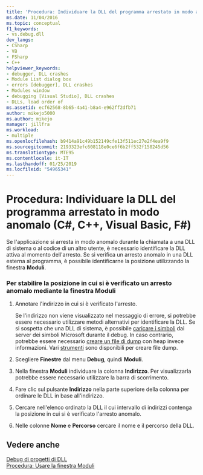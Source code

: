 ```yaml
---
title: 'Procedura: Individuare la DLL del programma arrestato in modo anomalo | Microsoft Docs'
ms.date: 11/04/2016
ms.topic: conceptual
f1_keywords:
- vs.debug.dll
dev_langs:
- CSharp
- VB
- FSharp
- C++
helpviewer_keywords:
- debugger, DLL crashes
- Module List dialog box
- errors [debugger], DLL crashes
- Modules window
- debugging [Visual Studio], DLL crashes
- DLLs, load order of
ms.assetid: ecf62568-8b65-4a41-b8a4-e962ff2dfb71
author: mikejo5000
ms.author: mikejo
manager: jillfra
ms.workload:
- multiple
ms.openlocfilehash: b9414a91c49b152149cfe13f511ec27e2f4ea9f9
ms.sourcegitcommit: 2193323efc608118e0ce6f6b2ff532f158245d56
ms.translationtype: MTE95
ms.contentlocale: it-IT
ms.lasthandoff: 01/25/2019
ms.locfileid: "54965341"
---
```

# <a name="how-to-find-which-dll-your-program-crashed-in-c-c-visual-basic-f"></a>Procedura: Individuare la DLL del programma arrestato in modo anomalo (C#, C++, Visual Basic, F#)
  
 Se l'applicazione si arresta in modo anomalo durante la chiamata a una DLL di sistema o al codice di un altro utente, è necessario identificare la DLL attiva al momento dell'arresto. Se si verifica un arresto anomalo in una DLL esterna al programma, è possibile identificarne la posizione utilizzando la finestra **Moduli**.  
  
### <a name="to-find-where-a-crash-occurred-using-the-modules-window"></a>Per stabilire la posizione in cui si è verificato un arresto anomalo mediante la finestra Moduli  
  
1.  Annotare l'indirizzo in cui si è verificato l'arresto.

    Se l'indirizzo non viene visualizzato nel messaggio di errore, si potrebbe essere necessario utilizzare metodi alternativi per identificare la DLL. Se si sospetta che una DLL di sistema, è possibile [caricare i simboli](../debugger/specify-symbol-dot-pdb-and-source-files-in-the-visual-studio-debugger.md) dai server dei simboli Microsoft durante il debug. In caso contrario, potrebbe essere necessario [creare un file di dump](../debugger/using-dump-files.md) con heap invece informazioni. Vari [strumenti](https://blogs.msdn.microsoft.com/andrehal/2009/12/31/what-is-a-dump-and-how-do-i-create-one/) sono disponibili per creare file dump.
  
2.  Scegliere **Finestre** dal menu **Debug**, quindi **Moduli**.  
  
3.  Nella finestra **Moduli** individuare la colonna **Indirizzo**. Per visualizzarla potrebbe essere necessario utilizzare la barra di scorrimento.  
  
4.  Fare clic sul pulsante **Indirizzo** nella parte superiore della colonna per ordinare le DLL in base all'indirizzo.  
  
5.  Cercare nell'elenco ordinato la DLL il cui intervallo di indirizzi contenga la posizione in cui si è verificato l'arresto anomalo.  
  
6.  Nelle colonne **Nome** e **Percorso** cercare il nome e il percorso della DLL.  
  
## <a name="see-also"></a>Vedere anche  
 [Debug di progetti di DLL](../debugger/debugging-dll-projects.md)   
 [Procedura: Usare la finestra Moduli](../debugger/how-to-use-the-modules-window.md)